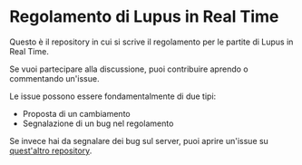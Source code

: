 # Regolamento di Lupus in Real Time

Questo è il repository in cui si scrive il regolamento per le partite di Lupus in Real Time. 

Se vuoi partecipare alla discussione, puoi contribuire aprendo o commentando un'issue.

Le issue possono essere fondamentalmente di due tipi:

* Proposta di un cambiamento
* Segnalazione di un bug nel regolamento

Se invece hai da segnalare dei bug sul server, puoi aprire un'issue su [quest'altro repository](https://github.com/giove91/server-lupus).
